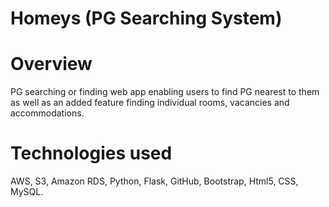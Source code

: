 # Homeys (PG Searching System)

# Overview
PG searching or finding web app enabling users to find PG nearest to
them as well as an added feature finding individual rooms, vacancies
and accommodations.

# Technologies used 
AWS, S3, Amazon RDS, Python, Flask, GitHub,
Bootstrap, Html5, CSS, MySQL.
